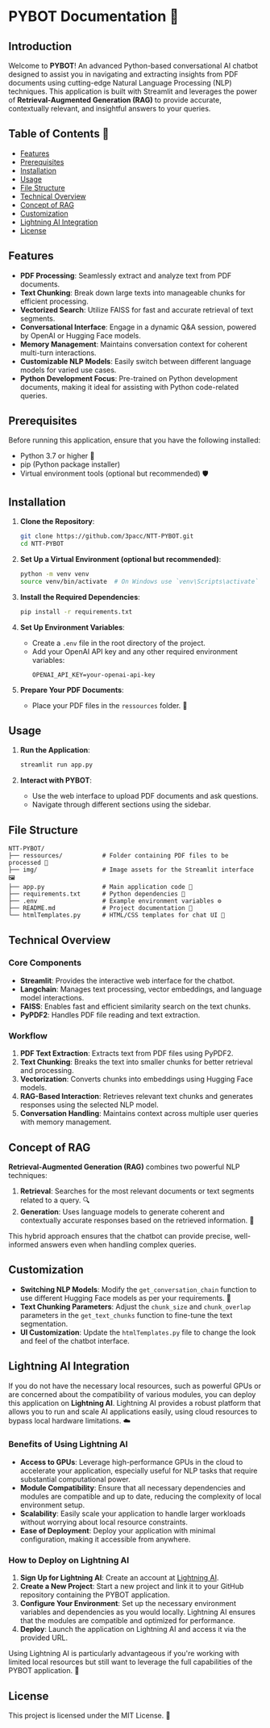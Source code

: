 # PYBOT Documentation 🤖

## Introduction

Welcome to **PYBOT**!  An advanced Python-based conversational AI chatbot designed to assist you in navigating and extracting insights from PDF documents using cutting-edge Natural Language Processing (NLP) techniques. This application is built with Streamlit and leverages the power of **Retrieval-Augmented Generation (RAG)** to provide accurate, contextually relevant, and insightful answers to your queries.

## Table of Contents 📑

- [Features](#features)
- [Prerequisites](#prerequisites)
- [Installation](#installation)
- [Usage](#usage)
- [File Structure](#file-structure)
- [Technical Overview](#technical-overview)
- [Concept of RAG](#concept-of-rag)
- [Customization](#customization)
- [Lightning AI Integration](#lightning-ai-integration)
- [License](#license)

## Features

- **PDF Processing**: Seamlessly extract and analyze text from PDF documents. 
- **Text Chunking**: Break down large texts into manageable chunks for efficient processing. 
- **Vectorized Search**: Utilize FAISS for fast and accurate retrieval of text segments. 
- **Conversational Interface**: Engage in a dynamic Q&A session, powered by OpenAI or Hugging Face models. 
- **Memory Management**: Maintains conversation context for coherent multi-turn interactions. 
- **Customizable NLP Models**: Easily switch between different language models for varied use cases. 
- **Python Development Focus**: Pre-trained on Python development documents, making it ideal for assisting with Python code-related queries. 

## Prerequisites

Before running this application, ensure that you have the following installed:

- Python 3.7 or higher 🐍
- pip (Python package installer) 
- Virtual environment tools (optional but recommended) 🛡

## Installation

1. **Clone the Repository**:
   ```bash
   git clone https://github.com/3pacc/NTT-PYBOT.git
   cd NTT-PYBOT
   ```

2. **Set Up a Virtual Environment (optional but recommended)**:
   ```bash
   python -m venv venv
   source venv/bin/activate  # On Windows use `venv\Scripts\activate`
   ```

3. **Install the Required Dependencies**:
   ```bash
   pip install -r requirements.txt
   ```

4. **Set Up Environment Variables**:
   - Create a `.env` file in the root directory of the project.
   - Add your OpenAI API key and any other required environment variables:
     ```
     OPENAI_API_KEY=your-openai-api-key
     ```

5. **Prepare Your PDF Documents**:
   - Place your PDF files in the `ressources` folder. 📂

## Usage

1. **Run the Application**:
   ```bash
   streamlit run app.py
   ```

2. **Interact with PYBOT**:
   - Use the web interface to upload PDF documents and ask questions. 
   - Navigate through different sections using the sidebar. 

## File Structure

```plaintext
NTT-PYBOT/
├── ressources/           # Folder containing PDF files to be processed 📂
├── img/                  # Image assets for the Streamlit interface 🖼️
├── app.py                # Main application code 📜
├── requirements.txt      # Python dependencies 📝
├── .env                  # Example environment variables ⚙️
├── README.md             # Project documentation 📄
└── htmlTemplates.py      # HTML/CSS templates for chat UI 🎨
```

## Technical Overview 

### Core Components

- **Streamlit**: Provides the interactive web interface for the chatbot. 
- **Langchain**: Manages text processing, vector embeddings, and language model interactions.
- **FAISS**: Enables fast and efficient similarity search on the text chunks. 
- **PyPDF2**: Handles PDF file reading and text extraction. 

### Workflow

1. **PDF Text Extraction**: Extracts text from PDF files using PyPDF2. 
2. **Text Chunking**: Breaks the text into smaller chunks for better retrieval and processing. 
3. **Vectorization**: Converts chunks into embeddings using Hugging Face models. 
4. **RAG-Based Interaction**: Retrieves relevant text chunks and generates responses using the selected NLP model. 
5. **Conversation Handling**: Maintains context across multiple user queries with memory management. 

## Concept of RAG

**Retrieval-Augmented Generation (RAG)** combines two powerful NLP techniques:

1. **Retrieval**: Searches for the most relevant documents or text segments related to a query. 🔍
2. **Generation**: Uses language models to generate coherent and contextually accurate responses based on the retrieved information. 📝

This hybrid approach ensures that the chatbot can provide precise, well-informed answers even when handling complex queries. 

## Customization

- **Switching NLP Models**: Modify the `get_conversation_chain` function to use different Hugging Face models as per your requirements. 🔄
- **Text Chunking Parameters**: Adjust the `chunk_size` and `chunk_overlap` parameters in the `get_text_chunks` function to fine-tune the text segmentation. 
- **UI Customization**: Update the `htmlTemplates.py` file to change the look and feel of the chatbot interface. 

## Lightning AI Integration

If you do not have the necessary local resources, such as powerful GPUs or are concerned about the compatibility of various modules, you can deploy this application on **Lightning AI**. Lightning AI provides a robust platform that allows you to run and scale AI applications easily, using cloud resources to bypass local hardware limitations. ☁️

### Benefits of Using Lightning AI

- **Access to GPUs**: Leverage high-performance GPUs in the cloud to accelerate your application, especially useful for NLP tasks that require substantial computational power. 
- **Module Compatibility**: Ensure that all necessary dependencies and modules are compatible and up to date, reducing the complexity of local environment setup. 
- **Scalability**: Easily scale your application to handle larger workloads without worrying about local resource constraints. 
- **Ease of Deployment**: Deploy your application with minimal configuration, making it accessible from anywhere. 

### How to Deploy on Lightning AI

1. **Sign Up for Lightning AI**: Create an account at [Lightning AI](https://lightning.ai/). 
2. **Create a New Project**: Start a new project and link it to your GitHub repository containing the PYBOT application. 
3. **Configure Your Environment**: Set up the necessary environment variables and dependencies as you would locally. Lightning AI ensures that the modules are compatible and optimized for performance. 
4. **Deploy**: Launch the application on Lightning AI and access it via the provided URL. 

Using Lightning AI is particularly advantageous if you're working with limited local resources but still want to leverage the full capabilities of the PYBOT application. 💪

## License

This project is licensed under the MIT License. 📄
